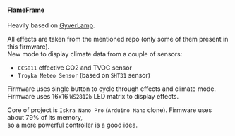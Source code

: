 #### FlameFrame

Heavily based on [GyverLamp](https://github.com/AlexGyver/GyverLamp/).  

All effects are taken from the mentioned repo (only some of them present in this firmware).  
New mode to display climate data from a couple of sensors:  
- `CCS811` effective CO2 and TVOC sensor
- `Troyka Meteo Sensor` (based on `SHT31` sensor)

Firmware uses single button to cycle through effects and climate mode.
Firmware uses 16x16 `WS2812b` LED matrix to display effects.

Core of project is `Iskra Nano Pro` (`Arduino Nano` clone). Firmware uses about 79% of its memory,  
so a more powerful controller is a good idea.

